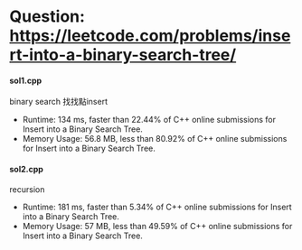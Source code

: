 # Question: https://leetcode.com/problems/insert-into-a-binary-search-tree/

#### sol1.cpp
binary search 找找點insert

* Runtime: 134 ms, faster than 22.44% of C++ online submissions for Insert into a Binary Search Tree.
* Memory Usage: 56.8 MB, less than 80.92% of C++ online submissions for Insert into a Binary Search Tree.

#### sol2.cpp
recursion
* Runtime: 181 ms, faster than 5.34% of C++ online submissions for Insert into a Binary Search Tree.
* Memory Usage: 57 MB, less than 49.59% of C++ online submissions for Insert into a Binary Search Tree.
